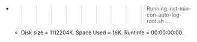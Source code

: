 * >>>>>>>>> Running inst-min-con-auto-log-root.sh ...
  * Disk size = 1112204K. Space Used = 16K. Runtime = 00:00:00:00.
